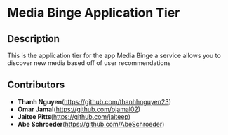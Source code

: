 # Media Binge Application Tier 

## Description
This is the application tier for the app Media Binge a service allows you to discover new media based off of user recommendations 

## Contributors 

 - **Thanh Nguyen**(https://github.com/thanhhnguyen23)
 - **Omar Jamal**(https://github.com/ojamal02)
 - **Jaitee Pitts**(https://github.com/jaiteep)
 - **Abe Schroeder**(https://github.com/AbeSchroeder)
